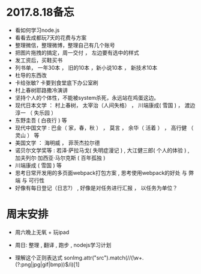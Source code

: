 
# 2017.8.18备忘

* 看如何学习node.js
* 看看去成都玩7天的花费与方案
* 整理微信，整理微博，整理自己有几个账号
* 把图片拖拽的搞定，周一交付   ，  左边要有选中的样式
* 发工资后，买鞋买书
* 列书单， 一年30本  ，  旧的10本  ，新小说10本  ， 新技术10本       
* 杜导的东西改
* 卡给张敏?  卡要到食堂底下办公室刷
* 村上春树耶路撒冷演讲
* 坚持个人的个体性，不能被system杀死，永远站在鸡蛋这边。
* 现代日本文学  ： 村上春树， 太宰治（人间失格） ，  川端康成( 雪国 ) ， 渡边淳一 （ 失乐园 ）
* 东野圭吾  ( 白夜行 )  等
* 现代中国文学  : 巴金（ 家，春，秋 ）  ，  莫言   ，  余华（ 活着 ） ，  高行健 （ 灵山 ） 等
* 美国文学 ： 海明威   ，  菲茨杰拉尔德
* 诺贝尔文学奖等 : 若泽·萨拉马戈( 失明症漫记 )  ,   大江健三郎( 个人的体验 )  , 加夫列尔·加西亚·马尔克斯 ( 百年孤独 )
* 川端康成 ( 雪国 )  等
* 思考日常开发用的多页面webpack打包方案  ,  思考使用webpack的好处 与 弊端 与 可行性
* 好像有每日登记（日志?）   ,  好像是对任务进行汇报  ， 以任务为单位？


# 周末安排

* 周六晚上无氧 + 玩ipad
* 周日: 整理 , 翻译 , 跑步 , nodejs学习计划

* 理解这个正则表达式  sonImg.attr("src").match(/\/(\w+\.(?:png|jpg|gif|bmp))$/i)[1]


















































